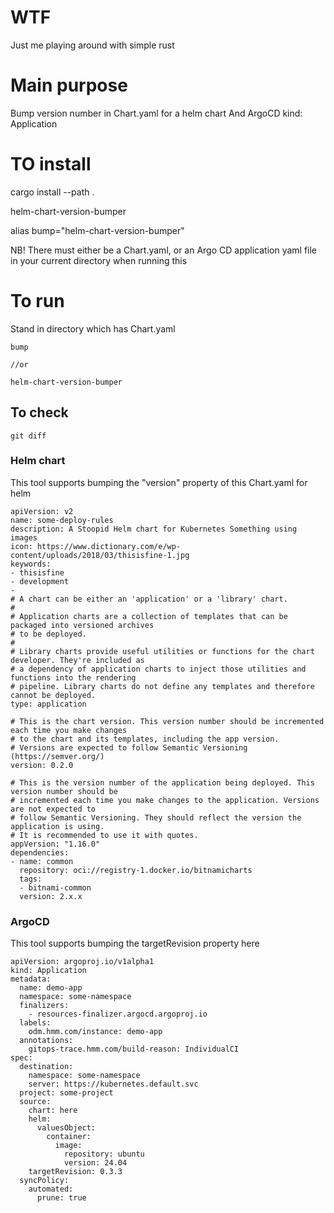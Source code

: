 # WTF
Just me playing around with simple rust

# Main purpose
Bump version number in Chart.yaml for a helm chart
And ArgoCD kind: Application

# TO install
cargo install --path .

helm-chart-version-bumper

alias bump="helm-chart-version-bumper"

NB! There must either be a Chart.yaml, or an Argo CD application yaml file in your current directory when running this

# To run
Stand in directory which has Chart.yaml
```
bump 

//or

helm-chart-version-bumper
```

## To check
```
git diff
```
### Helm chart
This tool supports bumping the "version" property of this Chart.yaml for helm
```
apiVersion: v2
name: some-deploy-rules
description: A Stoopid Helm chart for Kubernetes Something using images
icon: https://www.dictionary.com/e/wp-content/uploads/2018/03/thisisfine-1.jpg
keywords:
- thisisfine
- development
- 
# A chart can be either an 'application' or a 'library' chart.
#
# Application charts are a collection of templates that can be packaged into versioned archives
# to be deployed.
#
# Library charts provide useful utilities or functions for the chart developer. They're included as
# a dependency of application charts to inject those utilities and functions into the rendering
# pipeline. Library charts do not define any templates and therefore cannot be deployed.
type: application

# This is the chart version. This version number should be incremented each time you make changes
# to the chart and its templates, including the app version.
# Versions are expected to follow Semantic Versioning (https://semver.org/)
version: 0.2.0

# This is the version number of the application being deployed. This version number should be
# incremented each time you make changes to the application. Versions are not expected to
# follow Semantic Versioning. They should reflect the version the application is using.
# It is recommended to use it with quotes.
appVersion: "1.16.0" 
dependencies:
- name: common
  repository: oci://registry-1.docker.io/bitnamicharts
  tags:
  - bitnami-common
  version: 2.x.x
```

### ArgoCD

This tool supports bumping the targetRevision property here
```
apiVersion: argoproj.io/v1alpha1
kind: Application
metadata:
  name: demo-app
  namespace: some-namespace
  finalizers:
    - resources-finalizer.argocd.argoproj.io
  labels:
    odm.hmm.com/instance: demo-app
  annotations:
    gitops-trace.hmm.com/build-reason: IndividualCI
spec:
  destination:
    namespace: some-namespace
    server: https://kubernetes.default.svc
  project: some-project
  source:
    chart: here
    helm:
      valuesObject: 
        container:
          image:
            repository: ubuntu
            version: 24.04
    targetRevision: 0.3.3
  syncPolicy:
    automated:
      prune: true
```